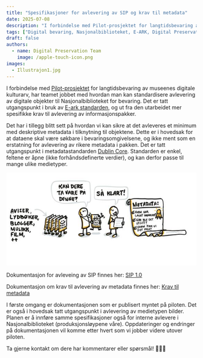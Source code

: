 ```yaml
---
title: "Spesifikasjoner for avlevering av SIP og krav til metadata"
date: 2025-07-08
description: "I forbindelse med Pilot-prosjektet for langtidsbevaring av museenes digitale kulturarv har teamet jobbet med hvordan man kan standardisere avlevering av digitale objekter, og hvordan vi kan sikre at det samtidig blir levert et minimum med deskriptive metadata."
tags: ["Digital bevaring, Nasjonalbiblioteket, E-ARK, Digital Preservation Services, OAIS, Dublin Core, metadata, digital kulturarv"]
draft: false  
authors: 
  - name: Digital Preservation Team 
    image: /apple-touch-icon.png 
images: 
  - Illustrajon1.jpg  
---
```



I forbindelse med [Pilot-prosjektet](https://digitalpreservation.no/nb/blog/2025-01-28-lam-longterm-preservation-pilot/) for langtidsbevaring av museenes digitale kulturarv, har teamet jobbet med hvordan man kan standardisere avlevering av digitale objekter til Nasjonalbiblioteket for bevaring. Det er tatt utgangspunkt i bruk av [E-ark standarden](https://dilcis.eu/), og ut fra den utarbeidet mer spesifikke krav til avlevering av informasjonspakker. 



Det har i tillegg blitt sett på hvordan vi kan sikre at det avleveres et minimum med deskriptive metadata i tilknytning til objektene. Dette er i hovedsak for at dataene skal være søkbare i bevaringsomgivelsene, og ikke ment som en erstatning for avlevering av rikere metadata i pakken. Det er tatt utgangspunkt i metadatastandarden [Dublin Core](https://www.dublincore.org/specifications/dublin-core/dcmi-terms/). Standarden er enkel, feltene er åpne (ikke forhåndsdefinerte verdier), og kan derfor passe til mange ulike medietyper. 

![Metadata i digital bevaring](Skjermbilde2_blogg.JPG) 
<br>

Dokumentasjon for avleveing av SIP finnes her: [SIP 1.0](https://digitalpreservation.no/nb/docs/dps/sip/1.0/)

Dokumentasjon om krav til avlevering av metadata finnes her: [Krav til metadata](https://digitalpreservation.no/nb/docs/dps/interface/api/metadata/)

I første omgang er dokumentasjonen som er publisert myntet på piloten. Det er også i hovedsak tatt utgangspunkt i avlevering av medietypen bilder. Planen er å innføre samme spesifikasjoner også for interne avlevere i Nasjonalbiblioteket (produksjonsløypene våre). Oppdateringer og endringer på dokumentasjonen vil komme etter hvert som vi jobber videre utover piloten.

Ta gjerne kontakt om dere har kommentarer eller spørsmål! 👩🏻‍💻
